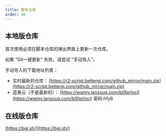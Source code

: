 ```yaml
---
title: 脚本仓库
order: 40
---
```




## 本地版仓库

首次使用必须在脚本仓库的弹出界面上更新一次仓库。

如果 "Git一键更新" 失败，请尝试 "手动导入"。

手动导入的下载地址列表：

- 实时最新的仓库： [https://r2-script.bettergi.com/github_mirror/main.zip](https://r2-script.bettergi.com/github_mirror/main.zip)
- 蓝奏云（不是最新的）： [https://wwmy.lanzouq.com/b0fprlncj](https://wwmy.lanzouq.com/b0fprlncj)  密码:hfy6


## 在线版仓库

[https://bgi.sh/](https://bgi.sh/)